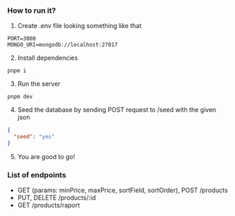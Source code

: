 ### How to run it?

1. Create .env file looking something like that

```
PORT=3000
MONGO_URI=mongodb://localhost:27017
```

2. Install dependencies

```
pnpm i
```

3. Run the server

```
pnpm dev
```

4. Seed the database by sending POST request to /seed with the given json

```json
{
  "seed": "yes"
}
```

5. You are good to go!

### List of endpoints

- GET (params: minPrice, maxPrice, sortField, sortOrder), POST /products
- PUT, DELETE /products/:id
- GET /products/raport
